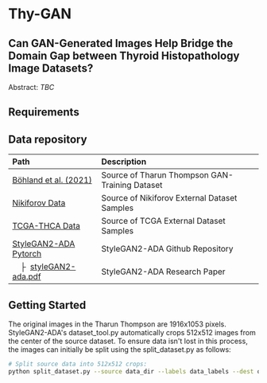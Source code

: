 # Thy-GAN 
## Can GAN-Generated Images Help Bridge the Domain Gap between Thyroid Histopathology Image Datasets?

Abstract: *TBC*

## Requirements

## Data repository

| Path | Description
| :--- | :----------
| [Böhland et al. (2021)](https://www.ncbi.nlm.nih.gov/pmc/articles/PMC8457451/) |  Source of Tharun Thompson GAN-Training Dataset
| [Nikiforov Data](http://image.upmc.edu:8080/NikiForov%20EFV%20Study/BoxA/view.apml?listview=1) |  Source of Nikiforov External Dataset Samples
| [TCGA-THCA Data](https://portal.gdc.cancer.gov/projects/TCGA-THCA) |  Source of TCGA External Dataset Samples
| [StyleGAN2-ADA Pytorch](https://github.com/NVlabs/stylegan2-ada-pytorch) | StyleGAN2-ADA Github Repository
| &ensp;&ensp;&boxvr;&nbsp; [styleGAN2-ada.pdf](https://nvlabs-fi-cdn.nvidia.com/stylegan2-ada-pytorch/ada-paper.pdf) | StyleGAN2-ADA Research Paper

## Getting Started

The original images in the Tharun Thompson are 1916x1053 pixels. StyleGAN2-ADA's dataset_tool.py automatically crops 512x512 images from the center of the source dataset. To ensure data isn't lost in this process, the images can initially be split using the split_dataset.py as follows:

```.bash
# Split source data into 512x512 crops:
python split_dataset.py --source data_dir --labels data_labels --dest out_dir --crop_size 512
```

